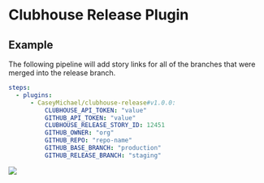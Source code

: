 # Clubhouse Release Plugin

## Example

The following pipeline will add story links for all of the branches that were merged into the release branch. 

```yml
steps:
  - plugins:
      - CaseyMichael/clubhouse-release#v1.0.0:
          CLUBHOUSE_API_TOKEN: "value"
          GITHUB_API_TOKEN: "value"
          CLUBHOUSE_RELEASE_STORY_ID: 12451
          GITHUB_OWNER: "org"
          GITHUB_REPO: "repo-name"
          GITHUB_BASE_BRANCH: "production"
          GITHUB_RELEASE_BRANCH: "staging"

```

<a href="https://www.buymeacoffee.com/caseymichael"><img src="https://img.buymeacoffee.com/button-api/?text=Buy me a coffee&emoji=&slug=caseymichael&button_colour=FFDD00&font_colour=000000&font_family=Poppins&outline_colour=000000&coffee_colour=ffffff"></a>